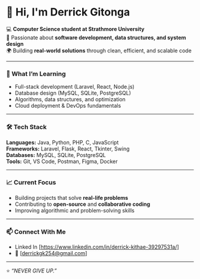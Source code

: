 # 👋 Hi, I'm Derrick Gitonga  

💻 **Computer Science student at Strathmore University**  
🚀 Passionate about **software development, data structures, and system design**  
🌍 Building **real-world solutions** through clean, efficient, and scalable code  

---

### 🧠 What I’m Learning
- Full-stack development (Laravel, React, Node.js)  
- Database design (MySQL, SQLite, PostgreSQL)  
- Algorithms, data structures, and optimization  
- Cloud deployment & DevOps fundamentals  

---

### 🛠️ Tech Stack
**Languages:** Java, Python, PHP, C, JavaScript  
**Frameworks:** Laravel, Flask, React, Tkinter, Swing  
**Databases:** MySQL, SQLite, PostgreSQL  
**Tools:** Git, VS Code, Postman, Figma, Docker  

---

### 📈 Current Focus
- Building projects that solve **real-life problems**  
- Contributing to **open-source** and **collaborative coding**  
- Improving algorithmic and problem-solving skills  

---

### 📫 Connect With Me
- Linked In [https://www.linkedin.com/in/derrick-kithae-39297531a/]
- 📧 [derrickgk254@gmail.com] 

---

⭐ _“NEVER GIVE UP.”_  

